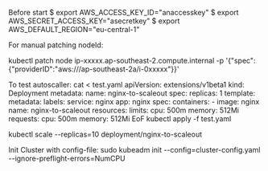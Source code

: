 Before start
$ export AWS_ACCESS_KEY_ID="anaccesskey"
$ export AWS_SECRET_ACCESS_KEY="asecretkey"
$ export AWS_DEFAULT_REGION="eu-central-1"

For manual patching nodeId:

kubectl patch node ip-xxxxx.ap-southeast-2.compute.internal -p '{"spec":{"providerID":"aws:///ap-southeast-2a/i-0xxxxx"}}'

To test autoscaller:
cat <<EoF> test.yaml
apiVersion: extensions/v1beta1
kind: Deployment
metadata:
  name: nginx-to-scaleout
spec:
  replicas: 1
  template:
    metadata:
      labels:
        service: nginx
        app: nginx
    spec:
      containers:
      - image: nginx
        name: nginx-to-scaleout
        resources:
          limits:
            cpu: 500m
            memory: 512Mi
          requests:
            cpu: 500m
            memory: 512Mi
EoF
kubectl apply -f test.yaml

kubectl scale --replicas=10 deployment/nginx-to-scaleout


Init Cluster with config-file:
sudo kubeadm init --config=cluster-config.yaml --ignore-preflight-errors=NumCPU